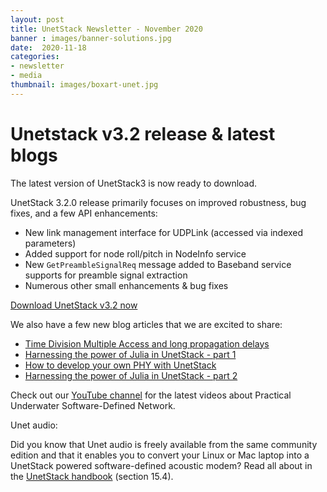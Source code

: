 ```yaml
---
layout: post
title: UnetStack Newsletter - November 2020
banner : images/banner-solutions.jpg
date:  2020-11-18
categories:
- newsletter
- media
thumbnail: images/boxart-unet.jpg
---
```

# Unetstack v3.2 release & latest blogs

The latest version of UnetStack3 is now ready to download.

UnetStack 3.2.0 release primarily focuses on improved robustness, bug fixes, and a few API enhancements:

- New link management interface for UDPLink (accessed via indexed parameters)
- Added support for node roll/pitch in NodeInfo service
- New `GetPreambleSignalReq` message added to Baseband service supports for preamble signal extraction
- Numerous other small enhancements & bug fixes

[Download UnetStack v3.2 now](https://unetstack.net/#downloads)

We also have a few new blog articles that we are excited to share:

- [Time Division Multiple Access and long propagation delays](https://blog.unetstack.net/whats-so-super-about-super-tdma)
- [Harnessing the power of Julia in UnetStack - part 1](https://blog.unetstack.net/harnessing-the-power-of-julia-in-unetstack)
- [How to develop your own PHY with UnetStack](https://blog.unetstack.net/custom-phy)
- [Harnessing the power of Julia in UnetStack - part 2](https://blog.unetstack.net/custom-phy-in-julia)

Check out our [YouTube channel](https://www.youtube.com/channel/UC5sm2Hjyz7BqufEQainQbtA) for the latest videos about Practical Underwater Software-Defined Network.

Unet audio:

Did you know that Unet audio is freely available from the same community edition and that it enables you to convert your Linux or Mac laptop into a UnetStack powered software-defined acoustic modem? Read all about in the [UnetStack handbook](https://unetstack.net/handbook) (section 15.4).
